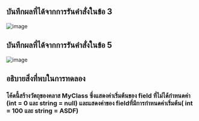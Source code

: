 ## บันทึกผลที่ได้จากการรันคำสั่งในข้อ 3
![image](https://github.com/Sorawit255/03376836-OOP-2566-Lab-05/assets/144196505/2d75fd97-505f-4160-8b28-cd1102cd2eea)

## บันทึกผลที่ได้จากการรันคำสั่งในข้อ 5
![image](https://github.com/Sorawit255/03376836-OOP-2566-Lab-05/assets/144196505/a6800ba7-1c4d-4fd3-a756-0c8aa0c83318)

## อธิบายสิ่งที่พบในการทดลอง
### โค้ดนี้สร้างวัตถุของคลาส MyClass ซึ่งแสดงค่าเริ่มต้นของ field ที่ไม่ได้กำหนดค่า (int = 0 และ string = null) และแสดงค่าของ fieldที่มีการกำหนดค่าเริ่มต้น( int = 100 และ string = ASDF)
